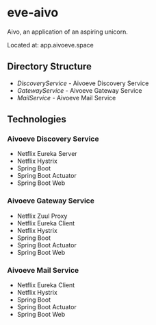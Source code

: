 # eve-aivo
Aivo, an application of an aspiring unicorn.

Located at:
app.aivoeve.space

## Directory Structure
* *DiscoveryService* - Aivoeve Discovery Service
* *GatewayService* - Aivoeve Gateway Service
* *MailService* - Aivoeve Mail Service

## Technologies
### Aivoeve Discovery Service
* Netflix Eureka Server
* Netflix Hystrix
* Spring Boot
* Spring Boot Actuator
* Spring Boot Web

### Aivoeve Gateway Service
* Netflix Zuul Proxy
* Netflix Eureka Client
* Netflix Hystrix
* Spring Boot
* Spring Boot Actuator
* Spring Boot Web

### Aivoeve Mail Service
* Netflix Eureka Client
* Netflix Hystrix
* Spring Boot
* Spring Boot Actuator
* Spring Boot Web